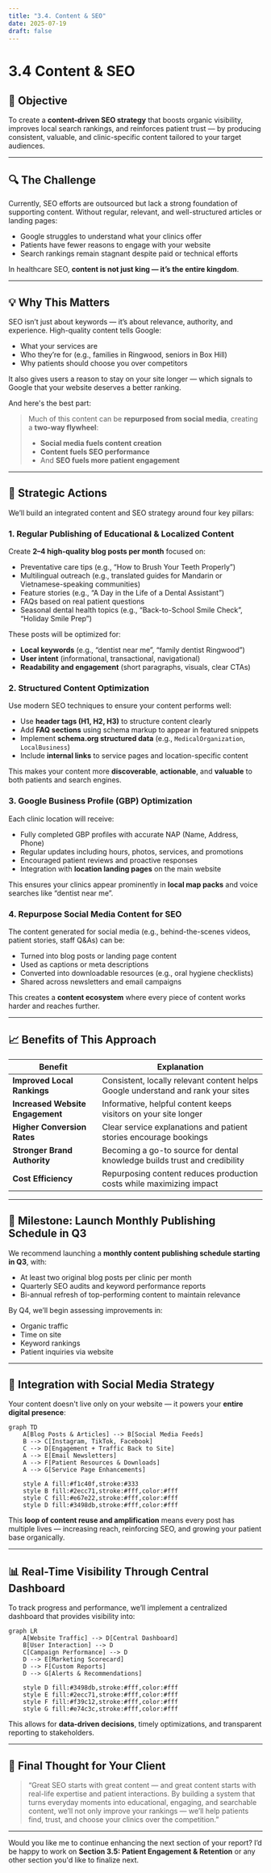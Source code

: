```yaml
---
title: "3.4. Content & SEO"
date: 2025-07-19
draft: false
---
```


# 3.4 Content & SEO

## 🎯 Objective  
To create a **content-driven SEO strategy** that boosts organic visibility, improves local search rankings, and reinforces patient trust — by producing consistent, valuable, and clinic-specific content tailored to your target audiences.

---

## 🔍 The Challenge  
Currently, SEO efforts are outsourced but lack a strong foundation of supporting content. Without regular, relevant, and well-structured articles or landing pages:

- Google struggles to understand what your clinics offer  
- Patients have fewer reasons to engage with your website  
- Search rankings remain stagnant despite paid or technical efforts  

In healthcare SEO, **content is not just king — it’s the entire kingdom**.

---

## 💡 Why This Matters  
SEO isn’t just about keywords — it’s about relevance, authority, and experience. High-quality content tells Google:

- What your services are  
- Who they’re for (e.g., families in Ringwood, seniors in Box Hill)  
- Why patients should choose you over competitors  

It also gives users a reason to stay on your site longer — which signals to Google that your website deserves a better ranking.

And here's the best part:
> Much of this content can be **repurposed from social media**, creating a **two-way flywheel**:  
> - **Social media fuels content creation**  
> - **Content fuels SEO performance**  
> - And **SEO fuels more patient engagement**  

---

## 🌟 Strategic Actions

We’ll build an integrated content and SEO strategy around four key pillars:

### 1. **Regular Publishing of Educational & Localized Content**
Create **2–4 high-quality blog posts per month** focused on:
- Preventative care tips (e.g., “How to Brush Your Teeth Properly”)
- Multilingual outreach (e.g., translated guides for Mandarin or Vietnamese-speaking communities)
- Feature stories (e.g., “A Day in the Life of a Dental Assistant”)
- FAQs based on real patient questions
- Seasonal dental health topics (e.g., “Back-to-School Smile Check”, “Holiday Smile Prep”)

These posts will be optimized for:
- **Local keywords** (e.g., “dentist near me”, “family dentist Ringwood”)  
- **User intent** (informational, transactional, navigational)  
- **Readability and engagement** (short paragraphs, visuals, clear CTAs)

### 2. **Structured Content Optimization**
Use modern SEO techniques to ensure your content performs well:
- Use **header tags (H1, H2, H3)** to structure content clearly  
- Add **FAQ sections** using schema markup to appear in featured snippets  
- Implement **schema.org structured data** (e.g., `MedicalOrganization`, `LocalBusiness`)  
- Include **internal links** to service pages and location-specific content  

This makes your content more **discoverable**, **actionable**, and **valuable** to both patients and search engines.

### 3. **Google Business Profile (GBP) Optimization**
Each clinic location will receive:
- Fully completed GBP profiles with accurate NAP (Name, Address, Phone)  
- Regular updates including hours, photos, services, and promotions  
- Encouraged patient reviews and proactive responses  
- Integration with **location landing pages** on the main website  

This ensures your clinics appear prominently in **local map packs** and voice searches like “dentist near me”.

### 4. **Repurpose Social Media Content for SEO**
The content generated for social media (e.g., behind-the-scenes videos, patient stories, staff Q&As) can be:
- Turned into blog posts or landing page content  
- Used as captions or meta descriptions  
- Converted into downloadable resources (e.g., oral hygiene checklists)  
- Shared across newsletters and email campaigns  

This creates a **content ecosystem** where every piece of content works harder and reaches further.

---

## 📈 Benefits of This Approach

| Benefit | Explanation |
|--------|-------------|
| **Improved Local Rankings** | Consistent, locally relevant content helps Google understand and rank your sites |
| **Increased Website Engagement** | Informative, helpful content keeps visitors on your site longer |
| **Higher Conversion Rates** | Clear service explanations and patient stories encourage bookings |
| **Stronger Brand Authority** | Becoming a go-to source for dental knowledge builds trust and credibility |
| **Cost Efficiency** | Repurposing content reduces production costs while maximizing impact |

---

## 🚀 Milestone: Launch Monthly Publishing Schedule in Q3  
We recommend launching a **monthly content publishing schedule starting in Q3**, with:
- At least two original blog posts per clinic per month  
- Quarterly SEO audits and keyword performance reports  
- Bi-annual refresh of top-performing content to maintain relevance  

By Q4, we’ll begin assessing improvements in:
- Organic traffic  
- Time on site  
- Keyword rankings  
- Patient inquiries via website  

---

## 🧠 Integration with Social Media Strategy

Your content doesn't live only on your website — it powers your **entire digital presence**:

```mermaid
graph TD
    A[Blog Posts & Articles] --> B[Social Media Feeds]
    B --> C[Instagram, TikTok, Facebook]
    C --> D[Engagement + Traffic Back to Site]
    A --> E[Email Newsletters]
    A --> F[Patient Resources & Downloads]
    A --> G[Service Page Enhancements]

    style A fill:#f1c40f,stroke:#333
    style B fill:#2ecc71,stroke:#fff,color:#fff
    style C fill:#e67e22,stroke:#fff,color:#fff
    style D fill:#3498db,stroke:#fff,color:#fff
```

This **loop of content reuse and amplification** means every post has multiple lives — increasing reach, reinforcing SEO, and growing your patient base organically.

---

## 📊 Real-Time Visibility Through Central Dashboard

To track progress and performance, we’ll implement a centralized dashboard that provides visibility into:

```mermaid
graph LR
    A[Website Traffic] --> D[Central Dashboard]
    B[User Interaction] --> D
    C[Campaign Performance] --> D
    D --> E[Marketing Scorecard]
    D --> F[Custom Reports]
    D --> G[Alerts & Recommendations]

    style D fill:#3498db,stroke:#fff,color:#fff
    style E fill:#2ecc71,stroke:#fff,color:#fff
    style F fill:#f39c12,stroke:#fff,color:#fff
    style G fill:#e74c3c,stroke:#fff,color:#fff
```

This allows for **data-driven decisions**, timely optimizations, and transparent reporting to stakeholders.

---

## 💬 Final Thought for Your Client

> “Great SEO starts with great content — and great content starts with real-life expertise and patient interactions. By building a system that turns everyday moments into educational, engaging, and searchable content, we’ll not only improve your rankings — we’ll help patients find, trust, and choose your clinics over the competition.”

---

Would you like me to continue enhancing the next section of your report? I’d be happy to work on **Section 3.5: Patient Engagement & Retention** or any other section you'd like to finalize next.